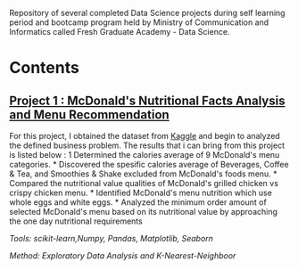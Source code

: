 Repository of several completed Data Science projects during self learning period and bootcamp program held by Ministry of Communication and Informatics called Fresh Graduate Academy - Data Science.

# Contents

## [Project 1 : McDonald's Nutritional Facts Analysis and Menu Recommendation](https://www.kaggle.com/mcdonalds/nutrition-facts)

For this project, I obtained the dataset from [Kaggle](https://www.kaggle.com/mcdonalds/nutrition-facts) and begin to analyzed the defined business problem. The results that i can bring from this project is listed below : 
      1 Determined the calories average of 9 McDonald's menu categories.
      * Discovered the spesific calories average of Beverages, Coffee & Tea, and Smoothies & Shake excluded from McDonald's foods menu.
      * Compared the nutritional value qualities of McDonald's grilled chicken vs crispy chicken menu.
      * Identified McDonald's menu nutrition which use whole eggs and white eggs.
      * Analyzed the minimum order amount of selected McDonald's menu based on its nutritional value by approaching the one day nutritional requirements
      
_Tools: scikit-learn,Numpy, Pandas, Matplotlib, Seaborn_ 

_Method: Exploratory Data Analysis and K-Nearest-Neighboor_

